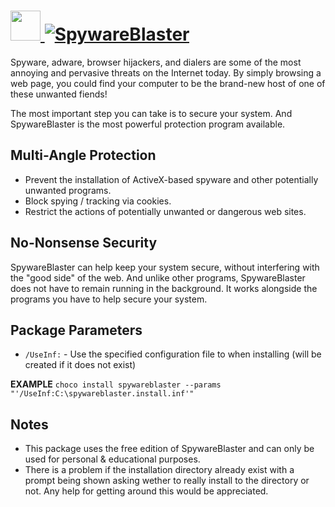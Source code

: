 # [<img src="https://cdn.jsdelivr.net/gh/AdmiringWorm/chocolatey-packages@ce5b94c36d002e69d93d44283712e5645f87d860/automatic/spywareblaster/icons/spywareblaster.png" height="48" width="48" /> ![SpywareBlaster](https://img.shields.io/chocolatey/v/spywareblaster.svg?label=SpywareBlaster&style=for-the-badge)](https://community.chocolatey.org/packages/spywareblaster)

Spyware, adware, browser hijackers, and dialers are some of the most annoying and pervasive threats on the Internet today. By simply browsing a web page, you could find your computer to be the brand-new host of one of these unwanted fiends!

The most important step you can take is to secure your system. And SpywareBlaster is the most powerful protection program available.

## Multi-Angle Protection

- Prevent the installation of ActiveX-based spyware and other potentially unwanted programs.
- Block spying / tracking via cookies.
- Restrict the actions of potentially unwanted or dangerous web sites.

## No-Nonsense Security

SpywareBlaster can help keep your system secure, without interfering with the "good side" of the web. And unlike other programs, SpywareBlaster does not have to remain running in the background. It works alongside the programs you have to help secure your system.

## Package Parameters

- `/UseInf:` - Use the specified configuration file to when installing (will be created if it does not exist)

**EXAMPLE**
`choco install spywareblaster --params "'/UseInf:C:\spywareblaster.install.inf'"`

## Notes

- This package uses the free edition of SpywareBlaster and can only be used for personal & educational purposes.
- There is a problem if the installation directory already exist with a prompt being shown asking wether to really install to the directory or not. Any help for getting around this would be appreciated.
